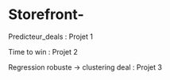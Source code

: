 # Storefront-


Predicteur_deals : Projet 1 


Time to win : Projet 2 


Regression robuste -> clustering deal : Projet 3
